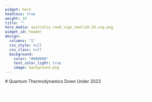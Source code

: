 ```yaml
---
widget: hero
headless: true
weight: 10
title: ""
hero_media: australia_road_sign_smallw5-29.svg.png
widget_id: header
design:
  columns: "1"
  css_style: null
  css_class: null
  background:
    color: "#000000"
    text_color_light: true
    image: background.png
---
```

<p style="color: #000000, "background-color:#FFFF00"># Quantum Thermodynamics
Down Under 2023
</p>

<p style="color: #FFFFFF">## 30th October - 2nd November 2023
Brisbane, Queensland, Australia
<\p>